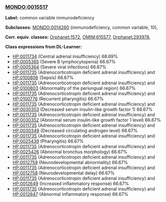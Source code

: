 
### [MONDO:0015517](http://purl.obolibrary.org/obo/MONDO_0015517)
**Label:** common variable immunodeficiency

**Subclasses:** [MONDO:0014260](http://purl.obolibrary.org/obo/MONDO_0014260) (immunodeficiency, common variable, 10), 

**Corr. equiv. classes:** [Orphanet:1572](http://www.orpha.net/ORDO/Orphanet_1572), [OMIM:615577](http://purl.obolibrary.org/obo/OMIM_615577), [Orphanet:293978](http://www.orpha.net/ORDO/Orphanet_293978), 

**Class expressions from DL-Learner:**

- [HP:0011734](http://purl.obolibrary.org/obo/HP_0011734) (Central adrenal insufficiency) 68.69%
- [HP:0005365](http://purl.obolibrary.org/obo/HP_0005365) (Severe B lymphocytopenia) 66.67%
- [HP:0005364](http://purl.obolibrary.org/obo/HP_0005364) (Severe viral infections) 66.67%
- [HP:0011735](http://purl.obolibrary.org/obo/HP_0011735) (Adrenocorticotropin deficient adrenal insufficiency) and [HP:0100806](http://purl.obolibrary.org/obo/HP_0100806) (Sepsis) 66.67%
- [HP:0011735](http://purl.obolibrary.org/obo/HP_0011735) (Adrenocorticotropin deficient adrenal insufficiency) and [HP:0100803](http://purl.obolibrary.org/obo/HP_0100803) (Abnormality of the periungual region) 66.67%
- [HP:0011735](http://purl.obolibrary.org/obo/HP_0011735) (Adrenocorticotropin deficient adrenal insufficiency) and [HP:0100776](http://purl.obolibrary.org/obo/HP_0100776) (Recurrent pharyngitis) 66.67%
- [HP:0011735](http://purl.obolibrary.org/obo/HP_0011735) (Adrenocorticotropin deficient adrenal insufficiency) and [HP:0030353](http://purl.obolibrary.org/obo/HP_0030353) (Decreased serum insulin-like growth factor 1) 66.67%
- [HP:0011735](http://purl.obolibrary.org/obo/HP_0011735) (Adrenocorticotropin deficient adrenal insufficiency) and [HP:0030352](http://purl.obolibrary.org/obo/HP_0030352) (Abnormal serum insulin-like growth factor 1 level) 66.67%
- [HP:0011735](http://purl.obolibrary.org/obo/HP_0011735) (Adrenocorticotropin deficient adrenal insufficiency) and [HP:0030349](http://purl.obolibrary.org/obo/HP_0030349) (Decreased circulating androgen level) 66.67%
- [HP:0011735](http://purl.obolibrary.org/obo/HP_0011735) (Adrenocorticotropin deficient adrenal insufficiency) and [HP:0025439](http://purl.obolibrary.org/obo/HP_0025439) (Pharyngitis) 66.67%
- [HP:0011735](http://purl.obolibrary.org/obo/HP_0011735) (Adrenocorticotropin deficient adrenal insufficiency) and [HP:0025426](http://purl.obolibrary.org/obo/HP_0025426) (Abnormal bronchus morphology) 66.67%
- [HP:0011735](http://purl.obolibrary.org/obo/HP_0011735) (Adrenocorticotropin deficient adrenal insufficiency) and [HP:0012759](http://purl.obolibrary.org/obo/HP_0012759) (Neurodevelopmental abnormality) 66.67%
- [HP:0011735](http://purl.obolibrary.org/obo/HP_0011735) (Adrenocorticotropin deficient adrenal insufficiency) and [HP:0012758](http://purl.obolibrary.org/obo/HP_0012758) (Neurodevelopmental delay) 66.67%
- [HP:0011735](http://purl.obolibrary.org/obo/HP_0011735) (Adrenocorticotropin deficient adrenal insufficiency) and [HP:0012649](http://purl.obolibrary.org/obo/HP_0012649) (Increased inflammatory response) 66.67%
- [HP:0011735](http://purl.obolibrary.org/obo/HP_0011735) (Adrenocorticotropin deficient adrenal insufficiency) and [HP:0012647](http://purl.obolibrary.org/obo/HP_0012647) (Abnormal inflammatory response) 66.67%


